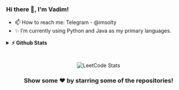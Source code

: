 ### Hi there 👋, I'm Vadim!

- 📫 How to reach me: Telegram - @imsolty
- ✨ I’m currently using Python and Java as my primary languages.

<details>
  <summary><b>⚡ Github Stats</b></summary>
  <br />
  <img height="180em" src="https://github-readme-stats.vercel.app/api/top-langs/?username=imsolty&show_icons=true&hide_border=true&layout=compact&langs_count=8"/>
  <img height="180em" src="https://github-readme-streak-stats.herokuapp.com/?user=imsolty&hide_border=true" />
</details>

#

<div align="center">

![LeetCode Stats](https://leetcard.jacoblin.cool/imsolty?theme=dark&font=DM%20Mono&ext=contest)

### Show some ❤️ by starring some of the repositories!

</div>

<!--
**ImSOLty/ImSOLty** is a ✨ _special_ ✨ repository because its `README.md` (this file) appears on your GitHub profile.

Here are some ideas to get you started:

- 🔭 I’m currently working on ...
- 🌱 I’m currently learning ...
- 👯 I’m looking to collaborate on ...
- 🤔 I’m looking for help with ...
- 💬 Ask me about ...
- 📫 How to reach me: ...
- 😄 Pronouns: ...
- ⚡ Fun fact: ...
-->
